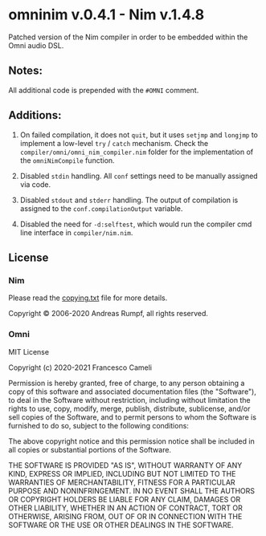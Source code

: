 # omninim v.0.4.1 - Nim v.1.4.8

Patched version of the Nim compiler in order to be embedded within the Omni audio DSL.

## Notes:

All additional code is prepended with the `#OMNI` comment.

## Additions:

1) On failed compilation, it does not `quit`, but it uses `setjmp` and `longjmp` to implement a low-level
`try` / `catch` mechanism. Check the `compiler/omni/omni_nim_compiler.nim` folder for the implementation of the `omniNimCompile` function.

2) Disabled `stdin` handling. All `conf` settings need to be manually assigned via code. 

3) Disabled `stdout` and `stderr` handling. The output of compilation is assigned to the
`conf.compilationOutput` variable.

4) Disabled the need for `-d:selftest`, which would run the compiler cmd line interface in
`compiler/nim.nim`.

## License

### Nim

Please read the [copying.txt](copying.txt) file for more details.

Copyright © 2006-2020 Andreas Rumpf, all rights reserved.

### Omni

MIT License

Copyright (c) 2020-2021 Francesco Cameli

Permission is hereby granted, free of charge, to any person obtaining a copy
of this software and associated documentation files (the "Software"), to deal
in the Software without restriction, including without limitation the rights
to use, copy, modify, merge, publish, distribute, sublicense, and/or sell
copies of the Software, and to permit persons to whom the Software is
furnished to do so, subject to the following conditions:

The above copyright notice and this permission notice shall be included in all
copies or substantial portions of the Software.

THE SOFTWARE IS PROVIDED "AS IS", WITHOUT WARRANTY OF ANY KIND, EXPRESS OR
IMPLIED, INCLUDING BUT NOT LIMITED TO THE WARRANTIES OF MERCHANTABILITY,
FITNESS FOR A PARTICULAR PURPOSE AND NONINFRINGEMENT. IN NO EVENT SHALL THE
AUTHORS OR COPYRIGHT HOLDERS BE LIABLE FOR ANY CLAIM, DAMAGES OR OTHER
LIABILITY, WHETHER IN AN ACTION OF CONTRACT, TORT OR OTHERWISE, ARISING FROM,
OUT OF OR IN CONNECTION WITH THE SOFTWARE OR THE USE OR OTHER DEALINGS IN THE
SOFTWARE.
